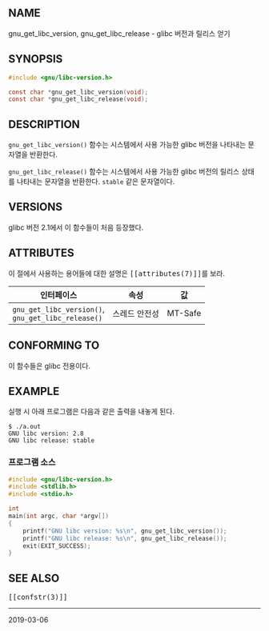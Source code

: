 ## NAME

gnu_get_libc_version, gnu_get_libc_release - glibc 버전과 릴리스 얻기

## SYNOPSIS

```c
#include <gnu/libc-version.h>

const char *gnu_get_libc_version(void);
const char *gnu_get_libc_release(void);
```

## DESCRIPTION

`gnu_get_libc_version()` 함수는 시스템에서 사용 가능한 glibc 버전을 나타내는 문자열을 반환한다.

`gnu_get_libc_release()` 함수는 시스템에서 사용 가능한 glibc 버전의 릴리스 상태를 나타내는 문자열을 반환한다. `stable` 같은 문자열이다.

## VERSIONS

glibc 버전 2.1에서 이 함수들이 처음 등장했다.

## ATTRIBUTES

이 절에서 사용하는 용어들에 대한 설명은 <tt>[[attributes(7)]]</tt>를 보라.

| 인터페이스 | 속성 | 값 |
| --- | --- | --- |
| `gnu_get_libc_version()`,<br>`gnu_get_libc_release()` | 스레드 안전성 | MT-Safe |

## CONFORMING TO

이 함수들은 glibc 전용이다.

## EXAMPLE

실행 시 아래 프로그램은 다음과 같은 출력을 내놓게 된다.

```text
$ ./a.out
GNU libc version: 2.8
GNU libc release: stable
```

### 프로그램 소스

```c
#include <gnu/libc-version.h>
#include <stdlib.h>
#include <stdio.h>

int
main(int argc, char *argv[])
{
    printf("GNU libc version: %s\n", gnu_get_libc_version());
    printf("GNU libc release: %s\n", gnu_get_libc_release());
    exit(EXIT_SUCCESS);
}
```

## SEE ALSO

<tt>[[confstr(3)]]</tt>

----

2019-03-06
